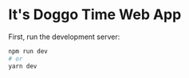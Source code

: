 # It's Doggo Time Web App

First, run the development server:

```bash
npm run dev
# or
yarn dev
```
